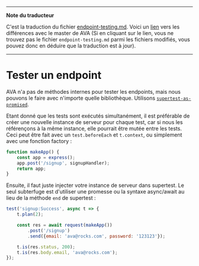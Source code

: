 ___
**Note du traducteur**

C'est la traduction du fichier [endpoint-testing.md](https://github.com/sindresorhus/ava/blob/master/docs/recipes/endpoint-testing.md). Voici un [lien](https://github.com/sindresorhus/ava/compare/37e0dd84d25a37ce8eaf907094652bc28e8d0289...master#diff-aee54ab6a703c02779edb3ebbb35e96f) vers les différences avec le master de AVA (Si en cliquant sur le lien, vous ne trouvez pas le fichier `endpoint-testing.md` parmi les fichiers modifiés, vous pouvez donc en déduire que la traduction est à jour).
___
# Tester un endpoint

AVA n'a pas de méthodes internes pour tester les endpoints, mais nous pouvons le faire avec n'importe quelle bibliothèque. Utilisons [`supertest-as-promised`](https://github.com/WhoopInc/supertest-as-promised).

Etant donné que les tests sont exécutés simultanément, il est préférable de créer une nouvelle instance de serveur pour chaque test, car si nous les référençons à la même instance, elle pourrait être mutée entre les tests. Ceci peut être fait avec un `test.beforeEach` et `t.context`, ou simplement avec une fonction factory :

```js
function makeApp() {
	const app = express();
	app.post('/signup', signupHandler);
	return app;
}
```

Ensuite, il faut juste injecter votre instance de serveur dans supertest. Le seul subterfuge est d'utiliser une promesse ou la syntaxe async/await au lieu de la méthode `end` de supertest :

```js
test('signup:Success', async t => {
	t.plan(2);

	const res = await request(makeApp())
		.post('/signup')
		.send({email: 'ava@rocks.com', password: '123123'});

	t.is(res.status, 200);
	t.is(res.body.email, 'ava@rocks.com');
});
```
